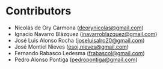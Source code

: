 # Contributors

- Nicolás de Ory Carmona (deorynicolas@gmail.com)
- Ignacio Navarro Blázquez (inavarroblazquez@gmail.com)
- José Luis Alonso Rocha (joseluisalro20@gmail.com)
- José Montiel Nieves (esoj.nieves@gmail.com)
- Fernando Rabasco Ledesma (frabascol@gmail.com)
- Pedro Alonso Pontiga (pedropontiga@gmail.com)
